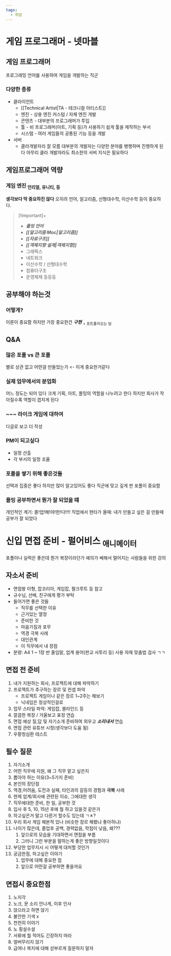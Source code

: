 ```yaml
---
tags:
  - 취업
---
```

# 게임 프로그래머 - 넷마블
## 게임 프로그래머
프로그래밍 언어를 사용하여 게임을 개발하는 직군
### 다양한 종류
- 클라이언트
	- [[Technical Artist|TA - 테크니컬 아티스트]]
	- 엔진 - 상용 엔진 커스텀 / 자체 엔진 개발
	- 콘텐츠 - 대부분의 프로그래머가 투입
	- 툴 - 비 프로그래머(아트, 기획 등)가 사용하기 쉽게 툴을 제작하는 부서
	- 시스템 - 여러 게임들의 공통된 기능 등을 개발
- 서버
	- 클라개발자라 잘 모름
대부분의 개발자는 다양한 분야를 병행하며 진행하게 된다
아무리 클라 개발자라도 최소한의 서버 지식은 필요하다
## 게임프로그래머 역량
### 게임 엔진 <sub>언리얼, 유니티, 등</sub>
**생각보다 막 중요하진 않다**
오히려 언어, 알고리즘, 선형대수학, 이산수학 등이 중요하다.
> [!important]+ 
> - ***플밍 언어***
> - ***[[알고리즘 Moc|알고리즘]]***
> - ***[[자료구조]]***
> - ***[[객체지향 설계|객체지향]]***
> - 그래픽스
> - 네트워크
> - 이산수학 / 선형대수학
> - 컴퓨터구조
> - 운영체제
> 등등등
## 공부해야 하는것
### 어떻게?
이론이 중요함
하지만 가장 중요한건
***구현*** <sub> + 포트폴리오는 덤</sub>
## Q&A
### 많은 포폴 vs 큰 포폴
별로 상관 없고 
어떤걸 만들었는가 <- 이게 중요한거같다
### 실제 업무에서의 분업화
어느 정도는 되어 있다
크게 기획, 아트, 플밍의 역할을 나누려고 한다
하지만 회사가 작아질수록 역할이 겹치게 된다
### ~~~ 라이크 게임에 대하여
다글로 보고 더 작성
### PM이 되고싶다
- 일정 산출
- 각 부서의 일정 조율
### 포폴을 쌓기 위해 좋은것들
선택과 집중은 좋다
하지만 많이 알고있어도 좋다
직군에 맞고 깊게 판 포폴이 중요함
### 플밍 공부하면서 뭔가 잘 되었을 떄
개인적인 계기: 졸!업!해!야!한!다!!!!
직업에서 현타가 올때: 내가 만들고 싶은 걸 만들때 공부가 잘 되었다
# 신입 면접 준비 - 펄어비스 <sub>애니메이터</sub>
포폴이나 실력은 좋은데 뭔가 복장이라던가 예의가 쎄해서 떨어지는 사람들을 위한 강의
## 자소서 준비
- 면접왕 이형, 잡코리아, 게입잡, 펄크루트 등 참고
- 규수님, 선배, 친구에게 평가 부탁
- 들어가면 좋은 것들
	- 직무를 선택한 이유
	- 근거있는 열정
	- 준비한 것
	- 마음가짐과 포무
	- 역경 극복 사례
	- 대인관계
	- 이 직무에서 내 장점
- 분량: A4 1 ~ 1장 반
줄임말, 업계 용어(판교 사투리 등) 사용 자제
맞춤법 검사 ㄱㄱ
## 면접 전 준비
1. 내가 지원하는 회사, 프로젝트에 대해 파악하기
2. 프로젝트가 추구하는 장르 및 컨셉 파악
	- 프로젝트 게임이나 같은 장르 1~2주는 해보기
	- 닉네임은 정상적인걸로
3. 업무 스타일 파악: 게임잡, 블라인드 등
4. 깔끔한 복장 / 거울보고 표정 연습
5. 면접 예상 질,답 및 자기소개 준비하여 외우고 ***소리내서*** 연습
6. 면접 관련 유튜브 시청(생각보다 도움 됨)
7. 우황청심환 테스트
## 필수 질문
1. 자기소개
2. 어떤 직무에 지원, 왜 그 직무 맡고 싶은지
3. 뽑아야 하는 이유(3~5가지 준비)
4. 본인의 장단점
5. 역경,어려움, 도전과 실패, 타인과의 갈등의 경험과 **극복** 사례
6. 현제 업계/회사에 관련된 이슈, 그에대한 생각
7. 직무에대한 준비, 한 일, 공부한 것
8. 입사 후 5, 10, 15년 후에 뭘 하고 있을것 같은가
9. 하고싶은거 말고 다른거 할수도 있는데 ㄱㅊ?
10. 우리 회사 게임 해본적 있나 (비슷한 장르 해봤냐 좋아하냐)
11. 나이가 많은데, 졸업후 공백, 경력없음, 학점이 낮음, 왜???
	1. 앞으로의 모습을 기대하면서 면접을 부름
	2. 그러니 그런 부분을 말하는게 좋은 방향일것이다
12. 부당한 업무지시 시 어떻게 대처할 것인가
13. 궁금한점, 하고싶은 이야기
	1. 업무에 대해 중요한 점
	2. 앞으로 어떤걸 공부하면 좋을까요
## 면접시 중요한점
1. 노지각
2. 노크, 문 소리 안나게, 이후 인사
3. 앉으라고 하면 앉기
4. 불안한 기색 x
5. 천천히 이야기
6. 노 횡설수설
7. 서류에 뭘 적어도 긴장하지 마라
8. 얼버무리지 않기
9. 급여나 복지에 대해 섣부르게 질문하지 말자